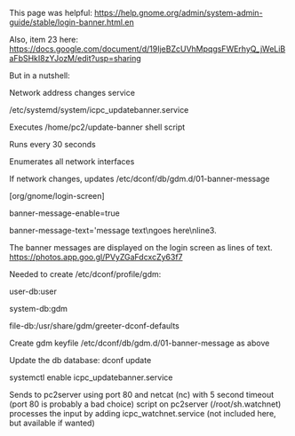 This page was helpful:
https://help.gnome.org/admin/system-admin-guide/stable/login-banner.html.en

Also, item 23 here: https://docs.google.com/document/d/19IjeBZcUVhMpqgsFWErhyQ_jWeLiBaFbSHkI8zYJozM/edit?usp=sharing

But in a nutshell:

Network address changes service

/etc/systemd/system/icpc_updatebanner.service

Executes /home/pc2/update-banner shell script

Runs every 30 seconds

Enumerates all network interfaces

If network changes, updates /etc/dconf/db/gdm.d/01-banner-message

[org/gnome/login-screen]

banner-message-enable=true

banner-message-text='message text\ngoes here\nline3.


The banner messages are displayed on the login screen as lines of text.
https://photos.app.goo.gl/PVyZGaFdcxcZy63f7

Needed to create /etc/dconf/profile/gdm:

user-db:user

system-db:gdm

file-db:/usr/share/gdm/greeter-dconf-defaults


Create gdm keyfile /etc/dconf/db/gdm.d/01-banner-message as above

Update the db database:  dconf update

systemctl enable icpc_updatebanner.service

Sends to pc2server using port 80 and netcat (nc) with 5 second timeout (port 80 is probably a bad choice)
script on pc2server (/root/sh.watchnet) processes the input by adding icpc_watchnet.service (not included here,
but available if wanted)

